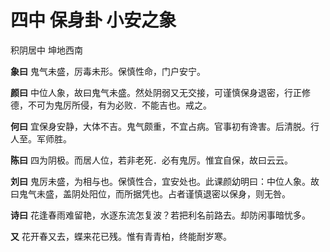 # 四中 保身卦 小安之象

积阴居中 坤地西南

**象曰** 鬼气未盛，厉毒未形。保慎性命，门户安宁。

**颜曰** 中位人象，故曰鬼气未盛。然处阴弱又无交接，可谨慎保身退密，行正修德，不可为鬼厉所侵，有为必败．不能吉也。戒之。

**何曰** 宜保身安静，大体不吉。鬼气颇重，不宜占病。官事初有谗害。后清脱。行人至。军师胜。

**陈曰** 四为阴极。而居人位，若非老死．必有鬼厉。惟宜自保，故曰云云。

**刘曰** 鬼厉未盛，为相与也。保慎性合，宜安处也。此课颜幼明曰：中位人象。故曰鬼气未盛，盖阴处阳位，而所据凭也。占者谨慎退密以保身，则无咎。

**诗曰** 花逢春雨难留艳，水逐东流怎复波？若把利名前路去。却防闲事暗忧多。

**又** 花开春又去，蝶来花已残。惟有青青柏，终能耐岁寒。
